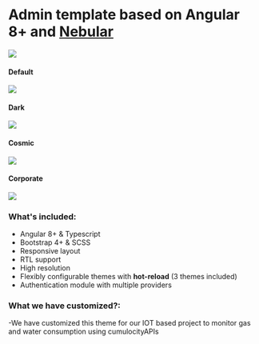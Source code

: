 # Admin template based on Angular 8+ and <a href="https://github.com/akveo/nebular">Nebular</a>
<a target="_blank" href="http://akveo.com/ngx-admin/pages/dashboard?theme=corporate&utm_source=github&utm_medium=ngx_admin_readme&utm_campaign=main_pic"><img src="https://i.imgur.com/mFdqvgG.png"/></a>




#### Default
<a target="_blank" href="http://akveo.com/ngx-admin/pages/dashboard?theme=default&utm_source=github&utm_medium=ngx_admin_readme&utm_campaign=themes"><img src="https://i.imgur.com/Kn3xDKQ.png"/></a>

#### Dark
<a target="_blank" href="http://akveo.com/ngx-admin/pages/dashboard?theme=dark&utm_source=github&utm_medium=ngx_admin_readme&utm_campaign=themes"><img src="https://i.imgur.com/FAn5iXY.png"/></a>

#### Cosmic
<a target="_blank" href="http://akveo.com/ngx-admin/pages/dashboard?theme=cosmic&utm_source=github&utm_medium=ngx_admin_readme&utm_campaign=themes"><img src="https://i.imgur.com/iJu2YDF.png"/></a>

#### Corporate
<a target="_blank" href="http://akveo.com/ngx-admin/pages/dashboard?theme=corporate&utm_source=github&utm_medium=ngx_admin_readme&utm_campaign=themes"><img src="https://i.imgur.com/GpUt6NW.png"/></a>

### What's included:

- Angular 8+ & Typescript
- Bootstrap 4+ & SCSS
- Responsive layout
- RTL support
- High resolution
- Flexibly configurable themes with **hot-reload** (3 themes included)
- Authentication module with multiple providers


### What we have customized?:

-We have customized this theme for our IOT based project to monitor gas and water consumption using cumulocityAPIs
